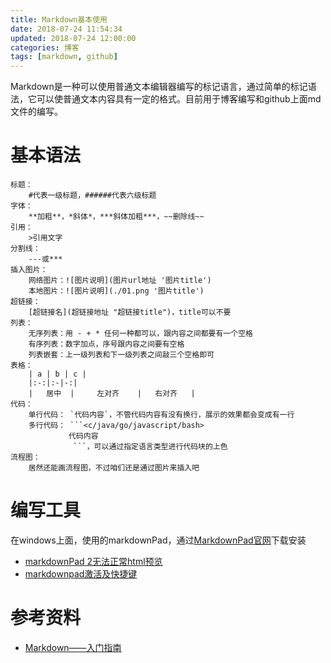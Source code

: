 ```yaml
---
title: Markdown基本使用
date: 2018-07-24 11:54:34
updated: 2018-07-24 12:00:00
categories: 博客
tags: [markdown, github]
---
```

Markdown是一种可以使用普通文本编辑器编写的标记语言，通过简单的标记语法，它可以使普通文本内容具有一定的格式。目前用于博客编写和github上面md文件的编写。<!-- more -->
# 基本语法
~~~  
标题：
	#代表一级标题，######代表六级标题
字体：
	**加粗**，*斜体*，***斜体加粗***，~~删除线~~
引用：
	>引用文字
分割线：
	---或***
插入图片：
	网络图片：![图片说明](图片url地址 '图片title')
	本地图片：![图片说明](./01.png '图片title')
超链接：
	[超链接名](超链接地址 "超链接title")，title可以不要
列表：
	无序列表：用 - + * 任何一种都可以，跟内容之间都要有一个空格
	有序列表：数字加点，序号跟内容之间要有空格
	列表嵌套：上一级列表和下一级列表之间敲三个空格即可
表格：
	| a | b | c |
	|:-:|:-|-:|
	|   居中  |     左对齐    |   右对齐   |
代码：
	单行代码： `代码内容`，不管代码内容有没有换行，展示的效果都会变成有一行
	多行代码： ```<c/java/go/javascript/bash>
           	 代码内容
           	  ```，可以通过指定语言类型进行代码块的上色
流程图：
	居然还能画流程图，不过咱们还是通过图片来插入吧
~~~
# 编写工具
在windows上面，使用的markdownPad，通过[MarkdownPad官网](http://markdownpad.com/)下载安装  
- [markdownPad 2无法正常html预览](https://blog.csdn.net/wyc12306/article/details/51504906)  
- [markdownpad激活及快捷键](https://www.cnblogs.com/shierfen/p/5997558.html)

# 参考资料
- [Markdown——入门指南](https://www.jianshu.com/p/1e402922ee32/)
